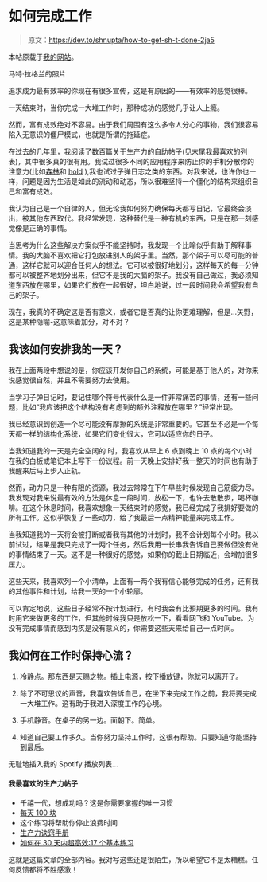 # 如何完成工作

> 原文：<https://dev.to/shnupta/how-to-get-sh-t-done-2ja5>

本帖原载于[我的网站](https://shnupta.github.io)。

马特·拉格兰的照片

追求成为最有效率的你现在有很多宣传，这是有原因的——有效率的感觉很棒。

一天结束时，当你完成一大堆工作时，那种成功的感觉几乎让人上瘾。

然而，富有成效绝对不容易。由于我们周围有这么多令人分心的事物，我们很容易陷入无意识的僵尸模式，也就是所谓的拖延症。

在过去的几年里，我阅读了数百篇关于生产力的自助帖子(见末尾我最喜欢的列表)，其中很多真的很有用。我试过很多不同的应用程序来防止你的手机分散你的注意力(比如[森林](https://www.forestapp.cc/)和 [hold](https://www.hold.app/) ),我也试过子弹日志之类的东西。对我来说，也许你也一样，问题是因为生活是如此的流动和动态，所以很难坚持一个僵化的结构来组织自己和富有成效。

我认为自己是一个自律的人，但无论我如何努力确保每天都写日记，它最终会淡出，被其他东西取代。我经常发现，这种替代是一种有机的东西，只是在那一刻感觉像是正确的事情。

当思考为什么这些解决方案似乎不能坚持时，我发现一个比喻似乎有助于解释事情。我的大脑不喜欢把它打包放进别人的架子里。当然，那个架子可以尽可能的普通，这样它就可以迎合任何人的想法。它可以被很好地划分，这样每天的每一分钟都可以被整齐地划分出来，但它不是我的大脑的架子。我没有自己做过，我必须知道东西放在哪里，如果它们放在一起很好，坦白地说，过一段时间我会希望我有自己的架子。

现在，我真的不确定这是否有意义，或者它是否真的让你更难理解，但是...矢野，这是某种隐喻-这意味着加分，对不对？

## 我该如何安排我的一天？

我在上面两段中想说的是，你应该开发你自己的系统，可能是基于他人的，对你来说感觉很自然，并且不需要努力去使用。

当学习子弹日记时，要记住哪个符号代表什么是一件非常痛苦的事情，还有一些问题，比如“我应该把这个结构没有考虑到的额外注释放在哪里？”经常出现。

我已经意识到创造一个尽可能没有摩擦的系统是非常重要的。它甚至不必是一个每天都一样的结构化系统，如果它们变化很大，它可以适应你的日子。

当我知道我的一天是完全空闲的 时，我喜欢从早上 6 点到晚上 10 点的每个小时在我的白板或笔记本上写下一份议程。前一天晚上安排好我一整天的时间也有助于我醒来后马上步入正轨。

然而，动力只是一种有限的资源，我过去常常在下午早些时候发现自己筋疲力尽。我发现对我来说最有效的方法是休息一段时间，放松一下，也许去散散步，喝杯咖啡。在这个休息时间，我喜欢想象一天结束时的感觉，我已经完成了我排好要做的所有工作。这似乎恢复了一些动力，给了我最后一点精神能量来完成工作。

当我知道我的一天将会被打断或者我有其他的计划时，我不会计划每个小时。我以前试过，结果是我只完成了一两个任务，然后我用一长串我告诉自己要做但没有做的事情结束了一天。这不是一种很好的感觉，如果你的截止日期临近，会增加很多压力。

这些天来，我喜欢列一个小清单，上面有一两个我有信心能够完成的任务，还有我的其他事件和计划，给我一天的一个小轮廓。

可以肯定地说，这些日子经常不按计划进行，有时我会有比预期更多的时间。我有时用它来做更多的工作，但其他时候我只是放松一下，看看网飞和 YouTube。为没有完成事情而感到内疚是没有意义的，你需要这些天来给自己一点时间。

## 我如何在工作时保持心流？

1.  冷静点。那东西是天赐之物。插上电源，按下播放键，你就可以离开了。

2.  除了不可思议的声音，我喜欢告诉自己，在坐下来完成工作之前，我将要完成一大堆工作。这有助于我进入深度工作的心境。

3.  手机静音。在桌子的另一边。面朝下。简单。

4.  知道自己要工作多久。当你努力坚持工作时，这很有帮助。只要知道你能坚持到最后。

无耻地插入我的 Spotify 播放列表...

#### 我最喜欢的生产力帖子

*   千禧一代，想成功吗？这是你需要掌握的唯一习惯
*   [每天 100 块](https://medium.com/the-polymath-project/100-blocks-per-day-617b7474cddc)
*   这个练习将帮助你停止浪费时间
*   [生产力诀窍手册](https://medium.com/futuresin/pocket-book-of-productivity-hacks-6e8524f297f4)
*   [如何在 30 天内超高效:17 个基本练习](https://medium.com/swlh/how-to-be-ultra-productive-in-30-days-17-basic-practices-40303a525cbd)

这就是这篇文章的全部内容。我对写这些还是很陌生，所以希望它不是太糟糕。任何反馈都将不胜感激！